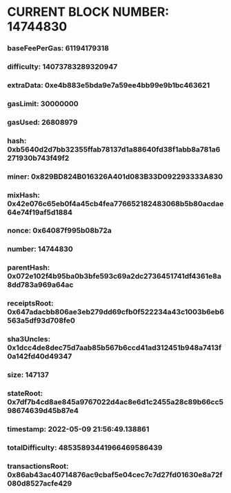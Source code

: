# CURRENT BLOCK NUMBER: 14744830

### baseFeePerGas: 61194179318
### difficulty: 14073783289320947
### extraData: 0xe4b883e5bda9e7a59ee4bb99e9b1bc463621
### gasLimit: 30000000
### gasUsed: 26808979
### hash: 0xb5640d2d7bb32355ffab78137d1a88640fd38f1abb8a781a6271930b743f49f2
### miner: 0x829BD824B016326A401d083B33D092293333A830
### mixHash: 0x42e076c65eb0f4a45cb4fea776652182483068b5b80acdae64e74f19af5d1884
### nonce: 0x64087f995b08b72a
### number: 14744830
### parentHash: 0x072e102f4b95ba0b3bfe593c69a2dc2736451741df4361e8a8dd783a969a64ac
### receiptsRoot: 0x647adacbb806ae3eb279dd69cfb0f522234a43c1003b6eb6563a5df93d708fe0
### sha3Uncles: 0x1dcc4de8dec75d7aab85b567b6ccd41ad312451b948a7413f0a142fd40d49347
### size: 147137
### stateRoot: 0x7df7b4cd8ae845a9767022d4ac8e6d1c2455a28c89b66cc598674639d45b87e4
### timestamp: 2022-05-09 21:56:49.138861
### totalDifficulty: 48535893441966469586439
### transactionsRoot: 0x86ab43ac40714876ac9cbaf5e04cec7c7d27fd01630e8a72f080d8527acfe429
